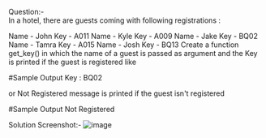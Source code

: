 Question:- <br>
In a hotel, there are guests coming with following registrations :

Name - John
Key - A011
Name - Kyle
Key - A009
Name - Jake
Key - BQ02
Name -  Tamra
Key  - A015
Name - Josh
Key - BQ13 
Create a function get_key() in which the name of a guest is passed as argument and the Key is printed if the guest is registered  like



#Sample Output
Key : BQ02


or Not Registered message is printed if the guest isn't registered



#Sample Output
Not Registered

Solution Screenshot:-
![image](https://github.com/DaRkAnon1mous/Python-Codes-/assets/86824571/4b2b5fdd-431b-4c26-a412-c68532279ee3)

